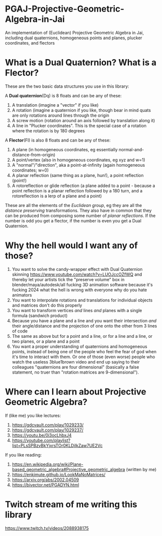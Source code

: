 # PGAJ-Projective-Geometric-Algebra-in-Jai
An implementation of (Euclidean) Projective Geometric Algebra in Jai, including dual quaternions, homogeneous points and planes, plucker coordinates, and flectors

# What is a Dual Quaternion? What is a Flector?
These are the two basic data structures you use in this library:

A **Dual quaternion**(Dq) is 8 floats and can be any of these:
1. A translation (imagine a "vector" if you like)
2. A rotation (imagine a quaternion if you like, though bear in mind quats are only rotations around lines through the origin
3. A screw motion (rotation around an axis followed by translation along it)
4. A line in "Plucker coordinates". This is the special case of a rotation where the rotation is by 180 degrees

A **Flector**(Fl) is also 8 floats and can be any of these:
1. A plane (in homogeneous coordinates, eg essentially normal-and-distance-from-origin)
2. A point/vertex (also in homogeneous coordinates, eg xyz and w=1)
3. A "normal"/"direction", aka a point-at-infinity (again homogeneous coordinates; w=0)
4. A planar reflection (same thing as a plane, hun!), a point reflection (point!)
5. A rotoreflection or glide reflection (a plane added to a point - because a point reflection is a planar reflection followed by a 180 turn, and a rotoreflection is a lerp of a plane and a point)

These are all the elements of the _Euclidean group_, eg they are all the _distance preserving_ transformations. They also have in common that they can be produced from composing some number of _planar reflections_. If the number is odd you get a flector, if the number is even you get a Dual Quaternion.

# Why the hell would I want any of those?
1. You want to solve the candy-wrapper effect with Dual Quaternion skinning https://www.youtube.com/watch?v=LUOJccOZfWQ and thereby let your artists tick the "preserve volume" box in blender/maya/autodesk/all fucking 3D animation software because it's fucking 2024 what the hell is wrong with everyone why do you hate animators
2. You want to interpolate rotations and translations for individual objects and matrices don't do this properly
3. You want to transform vertices _and_ lines _and_ planes with a single formula (sandwich product)
4. Because you have a plane and a line and you want their intersection _and_ their angle/distance and the projection of one onto the other from 3 lines of code
5. The same as above but for a point and a line, or for a line and a line, or two planes, or a plane and a point
6. You want a proper understanding of quaternions and homogeneous points, instead of being one of the people who feel the fear of god when it's time to interact with them. Or one of those (even worse) people who watch the useless 3blue1brown video and end up saying to their colleagues "quaternions are four dimensional" (basically a false statement, no truer than "rotation matrices are 9-dimensional").

# Where can I learn about Projective Geometric Algebra?
If (like me) you like lectures:
1. https://gdcvault.com/play/1029233/
2. https://gdcvault.com/play/1029237/
3. https://youtu.be/0i3ocLhbxJ4
4. https://youtube.com/playlist?list=PLsSPBzvBkYjxrsTOr0KLDilkZaw7UE2Vc

If you like reading:
1. https://en.wikipedia.org/wiki/Plane-based_geometric_algebra#Projective_geometric_algebra (written by me)
2. https://enkimute.github.io/LookMaNoMatrices/
3. https://arxiv.org/abs/2002.04509
4. https://bivector.net/PGADYN.html

# Twitch stream of me writing this library
https://www.twitch.tv/videos/2088938175
